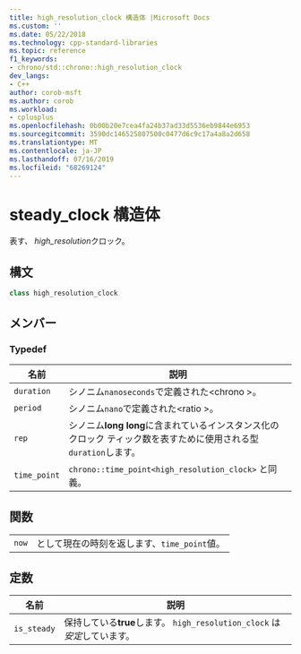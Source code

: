 ```yaml
---
title: high_resolution_clock 構造体 |Microsoft Docs
ms.custom: ''
ms.date: 05/22/2018
ms.technology: cpp-standard-libraries
ms.topic: reference
f1_keywords:
- chrono/std::chrono::high_resolution_clock
dev_langs:
- C++
author: corob-msft
ms.author: corob
ms.workload:
- cplusplus
ms.openlocfilehash: 0b00b20e7cea4fa24b37ad33d5536eb9844e6953
ms.sourcegitcommit: 3590dc146525807500c0477d6c9c17a4a8a2d658
ms.translationtype: MT
ms.contentlocale: ja-JP
ms.lasthandoff: 07/16/2019
ms.locfileid: "68269124"
---
```

# <a name="steadyclock-struct"></a>steady_clock 構造体

表す、 *high_resolution*クロック。

## <a name="syntax"></a>構文

```cpp
class high_resolution_clock
```

## <a name="members"></a>メンバー

### <a name="typedefs"></a>Typedef

|名前|説明|
|----------|-----------------|
|`duration`|シノニム`nanoseconds`で定義された\<chrono >。|
|`period`|シノニム`nano`で定義された\<ratio >。|
|`rep`|シノニム**long long**に含まれているインスタンス化のクロック ティック数を表すために使用される型`duration`します。|
|`time_point`|`chrono::time_point<high_resolution_clock>` と同義。|

## <a name="functions"></a>関数

|||
|-|-|
|`now`|として現在の時刻を返します、`time_point`値。|

## <a name="constants"></a>定数

|名前|説明|
|----------|-----------------|
|`is_steady`|保持している**true**します。 `high_resolution_clock` は*安定*しています。|
